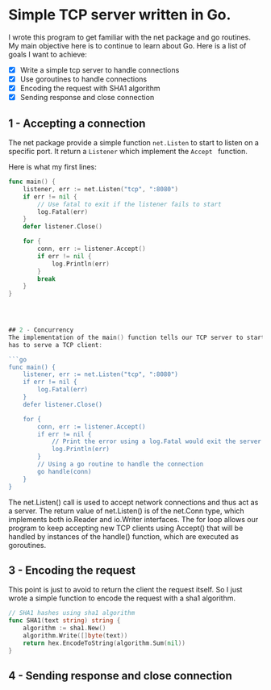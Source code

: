 # Simple TCP server written in Go.

I wrote this program to get familiar with the net package and go routines. 
My main objective here is to continue to learn about Go.
Here is a list of goals I want to achieve:

- [x] Write a simple tcp server to handle connections
- [x] Use goroutines to handle connections 
- [x] Encoding the request with SHA1 algorithm
- [x] Sending response and close connection

## 1 - Accepting a connection

The net package provide a simple function `net.Listen`  to start to listen on a specific port.
It return a `Listener` which implement the `Accept ` function.

Here is what my first lines:

```go
func main() {
	listener, err := net.Listen("tcp", ":8080")
	if err != nil {
		// Use fatal to exit if the listener fails to start
		log.Fatal(err)
	}
	defer listener.Close()

	for {
		conn, err := listener.Accept()
		if err != nil {
			log.Println(err)
		}
		break
	}
}



 
## 2 - Concurrency
The implementation of the main() function tells our TCP server to start a new goroutine each time it
has to serve a TCP client:

```go
func main() {
	listener, err := net.Listen("tcp", ":8080")
	if err != nil {
		log.Fatal(err)
	}
	defer listener.Close()

	for {
		conn, err := listener.Accept()
		if err != nil {
			// Print the error using a log.Fatal would exit the server
			log.Println(err)
		}
		// Using a go routine to handle the connection
		go handle(conn)
	}
}
```

The net.Listen() call is used to accept network connections and thus act as a server. The return value of net.Listen()
is of the net.Conn type, which implements both io.Reader and io.Writer interfaces. The for loop allows our program to
keep accepting new TCP clients using Accept() that will be handled by instances of the handle() function, which are
executed as goroutines.

## 3 - Encoding the request

This point is just to avoid to return the client the request itself. So I just wrote a simple function to encode the 
request with a sha1 algorithm.
```go
// SHA1 hashes using sha1 algorithm
func SHA1(text string) string {
	algorithm := sha1.New()
	algorithm.Write([]byte(text))
	return hex.EncodeToString(algorithm.Sum(nil))
}
```

## 4 - Sending response and close connection


